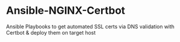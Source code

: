 # Ansible-NGINX-Certbot
Ansible Playbooks to get automated SSL certs via DNS validation with Certbot &amp; deploy them on target host
